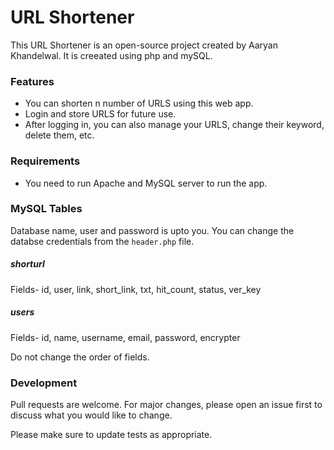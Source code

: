 # URL Shortener

This URL Shortener is an open-source project created by Aaryan Khandelwal. It is creeated using php and mySQL.

### Features

  - You can shorten n number of URLS using this web app.
  - Login and store URLS for future use.
  - After logging in,  you can also manage your URLS, change their keyword, delete them, etc.

### Requirements

  - You need to run Apache and MySQL server to run the app.

### MySQL Tables

Database name, user and password is upto you. You can change the databse credentials from the `header.php` file.

##### shorturl

Fields- id, user, link, short_link, txt, hit_count, status, ver_key

##### users
Fields- id, name, username, email, password, encrypter

Do not change the order of fields.

### Development

Pull requests are welcome. For major changes, please open an issue first to discuss what you would like to change.

Please make sure to update tests as appropriate.

